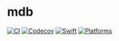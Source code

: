 # mdb

[![CI](https://github.com/obj-p/mdb/actions/workflows/ci.yml/badge.svg)](https://github.com/obj-p/mdb/actions/workflows/ci.yml/badge.svg)
[![Codecov](https://codecov.io/gh/obj-p/mdb/graphs/badge.svg)](https://codecov.io/gh/obj-p/mdb)
[![Swift](https://img.shields.io/badge/Swift-5.9_5.10-orange?style=flat-square)](https://img.shields.io/badge/Swift-5.9_5.10-Orange?style=flat-square)
[![Platforms](https://img.shields.io/badge/Platforms-macOS_iOS-yellowgreen?style=flat-square)](https://img.shields.io/badge/Platforms-macOS_iOS-Green?style=flat-square)
